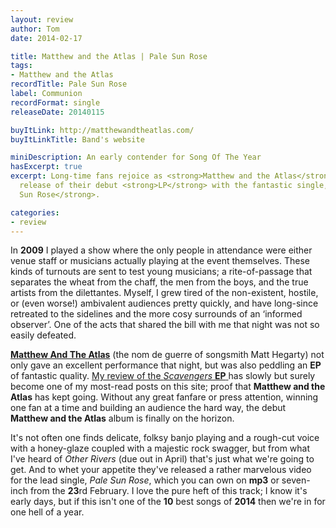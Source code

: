 ```yaml
---
layout: review
author: Tom
date: 2014-02-17

title: Matthew and the Atlas | Pale Sun Rose
tags:
- Matthew and the Atlas
recordTitle: Pale Sun Rose
label: Communion
recordFormat: single
releaseDate: 20140115

buyItLink: http://matthewandtheatlas.com/
buyItLinkTitle: Band's website

miniDescription: An early contender for Song Of The Year
hasExcerpt: true
excerpt: Long-time fans rejoice as <strong>Matthew and the Atlas</strong> herald the
  release of their debut <strong>LP</strong> with the fantastic single, <strong>Pale
  Sun Rose</strong>.

categories:
- review
---
```


In **2009** I played a show where the only people in attendance were either venue staff or musicians actually playing at the event themselves. These kinds of turnouts are sent to test young musicians; a rite-of-passage that separates the wheat from the chaff, the men from the boys, and the true artists from the dilettantes. Myself, I grew tired of the non-existent, hostile, or (even worse!) ambivalent audiences pretty quickly, and have long-since retreated to the sidelines and the more cosy surrounds of an ‘informed observer’. One of the acts that shared the bill with me that night was not so easily defeated.

**[Matthew And The Atlas](http://matthewandtheatlas.com/)** (the nom de guerre of songsmith Matt Hegarty) not only gave an excellent performance that night, but was also peddling an **EP** of fantastic quality. [My review of the *Scavengers* **EP** ](http://eatenbymonsters/live/scavengers-matthew-and-the-atlas/)has slowly but surely become one of my most-read posts on this site; proof that **Matthew and the Atlas** has kept going. Without any great fanfare or press attention, winning one fan at a time and building an audience the hard way, the debut **Matthew and the Atlas** album is finally on the horizon.

It's not often one finds delicate, folksy banjo playing and a rough-cut voice with a honey-glaze coupled with a majestic rock swagger, but from what I've heard of *Other Rivers* (due out in April) that's just what we're going to get. And to whet your appetite they've released a rather marvelous video for the lead single, *Pale Sun Rose*, which you can own on **mp3** or seven-inch from the **23**rd February. I love the pure heft of this track; I know it's early days, but if this isn't one of the **10** best songs of **2014** then we're in for one hell of a year.
